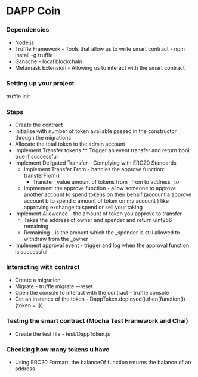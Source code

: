 # DAPP Coin

### Dependencies
* Node.js
* Truffle Framework - Tools that allow us to write smart contract - npm install -g truffle
* Ganache - local blockchain
* Metamask Extension - Allowing us to interact with the smart contract

### Setting up your project
truffle init


### Steps
* Create the contract
* Initialise with number of token available passed in the constructor through the migrations
* Allocate the total token to the admin account
* Implement Transfer tokens 
** Trigger an event transfer and return bool true if successful
* Implement Deligated Transfer - Complying with ERC20 Standards 
    * Implement Transfer From - handles the approve function: transferFrom()
        * Transfer _value amount of tokens from  _from to address _to
    * Impmement the approve function - allow someone to approve another account to spend tokens on their behalf (account a approve account b to spend c amount of token on my account ) like approving exchange to spend or sell your taking
* Implement Allowance - the amount of token you approve to transfer
    * Takes the address of owner and spender and return uint256 remaining
    * Remaining - is the amount which the _spender is still allowed to withdraw from the _owner
* Implement approval event - trigger and log when the approval function is successful

### Interacting with contract 
* Create a migration
* Migrate - truffle migrate --reset
* Open the console to interact with the contract - truffle console
* Get an instance of the token - DappToken.deployed().then(function(i){token = i})

### Testing the smart contract (Mocha Test Framework and Chai)
* Create the test file - test/DappToken.js

### Checking how many tokens u have
* Using ERC20 Formart, the balanceOf function returns the balance of an address